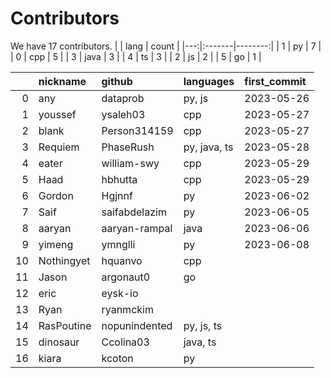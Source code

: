 # Contributors
We have 17 contributors.
|    | lang   |   count |
|---:|:-------|--------:|
|  1 | py     |       7 |
|  0 | cpp    |       5 |
|  3 | java   |       3 |
|  4 | ts     |       3 |
|  2 | js     |       2 |
|  5 | go     |       1 |

|    | nickname   | github        | languages    | first_commit   |
|---:|:-----------|:--------------|:-------------|:---------------|
|  0 | any        | dataprob      | py, js       | 2023-05-26     |
|  1 | youssef    | ysaleh03      | cpp          | 2023-05-27     |
|  2 | blank      | Person314159  | cpp          | 2023-05-27     |
|  3 | Requiem    | PhaseRush     | py, java, ts | 2023-05-28     |
|  4 | eater      | william-swy   | cpp          | 2023-05-29     |
|  5 | Haad       | hbhutta       | cpp          | 2023-05-29     |
|  6 | Gordon     | Hgjnnf        | py           | 2023-06-02     |
|  7 | Saif       | saifabdelazim | py           | 2023-06-05     |
|  8 | aaryan     | aaryan-rampal | java         | 2023-06-06     |
|  9 | yimeng     | ymnglli       | py           | 2023-06-08     |
| 10 | Nothingyet | hquanvo       | cpp          |                |
| 11 | Jason      | argonaut0     | go           |                |
| 12 | eric       | eysk-io       |              |                |
| 13 | Ryan       | ryanmckim     |              |                |
| 14 | RasPoutine | nopunindented | py, js, ts   |                |
| 15 | dinosaur   | Ccolina03     | java, ts     |                |
| 16 | kiara      | kcoton        | py           |                |